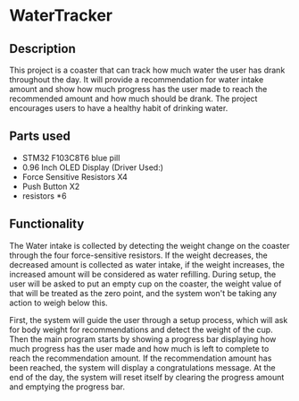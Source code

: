 # WaterTracker
## Description 
This project is a coaster that can track how much water the user has drank throughout the day. It will provide a recommendation for water intake amount and show how much progress has the user made to reach the recommended amount and how much should be drank. The project encourages users to have a healthy habit of drinking water. 

## Parts used 
* STM32 F103C8T6 blue pill
* 0.96 Inch OLED Display (Driver Used:)
* Force Sensitive Resistors X4
* Push Button X2
* resistors *6 

## Functionality
The Water intake is collected by detecting the weight change on the coaster through the four force-sensitive resistors. 
If the weight decreases, the decreased amount is collected as water intake, if the weight increases, the increased amount will be considered as water refilling. During setup, the user will be asked to put an empty cup on the coaster, the weight value of that will be treated as the zero point, and the system won't be taking any action to weigh below this. 

First, the system will guide the user through a setup process, which will ask for body weight for recommendations and detect the weight of the cup. 
Then the main program starts by showing a progress bar displaying how much progress has the user made and how much is left to complete to reach the recommendation amount. 
If the recommendation amount has been reached, the system will display a congratulations message. 
At the end of the day, the system will reset itself by clearing the progress amount and emptying the progress bar. 

